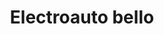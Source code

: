 ---
title: "Electroauto bello"
url: /barcelona/electroauto-bello/
shop: reparación de automóviles
---